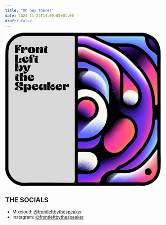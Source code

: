 ```yaml
---
title: "Oh hey there!"
date: 2024-11-24T14:00:00+01:00
draft: false
---
```


 ![](/img/FLBTS_logo.png#center) 

## THE SOCIALS

- Mixcloud: [@frontleftbythespeaker](https://www.mixcloud.com/frontleftbythespeaker/)
- Instagram: [@frontleftbythespeaker](https://www.instagram.com/frontleftbythespeaker/)
